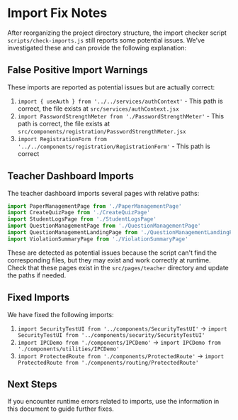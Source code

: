# Import Fix Notes

After reorganizing the project directory structure, the import checker script `scripts/check-imports.js` 
still reports some potential issues. We've investigated these and can provide the following explanation:

## False Positive Import Warnings

These imports are reported as potential issues but are actually correct:

1. `import { useAuth } from '../../services/authContext'` - This path is correct, the file exists at `src/services/authContext.jsx`
2. `import PasswordStrengthMeter from './PasswordStrengthMeter'` - This path is correct, the file exists at `src/components/registration/PasswordStrengthMeter.jsx`
3. `import RegistrationForm from '../../components/registration/RegistrationForm'` - This path is correct

## Teacher Dashboard Imports

The teacher dashboard imports several pages with relative paths:

```javascript
import PaperManagementPage from './PaperManagementPage'
import CreateQuizPage from './CreateQuizPage'
import StudentLogsPage from './StudentLogsPage'
import QuestionManagementPage from './QuestionManagementPage'
import QuestionManagementLandingPage from './QuestionManagementLandingPage'
import ViolationSummaryPage from './ViolationSummaryPage'
```

These are detected as potential issues because the script can't find the corresponding files, but they may exist 
and work correctly at runtime. Check that these pages exist in the `src/pages/teacher` directory and update the paths if needed.

## Fixed Imports

We have fixed the following imports:

1. `import SecurityTestUI from '../components/SecurityTestUI'` → `import SecurityTestUI from '../components/security/SecurityTestUI'`
2. `import IPCDemo from './components/IPCDemo'` → `import IPCDemo from './components/utilities/IPCDemo'`
3. `import ProtectedRoute from './components/ProtectedRoute'` → `import ProtectedRoute from './components/routing/ProtectedRoute'`

## Next Steps

If you encounter runtime errors related to imports, use the information in this document to guide further fixes.
